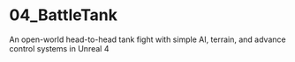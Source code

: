 # 04_BattleTank
An open-world head-to-head tank fight with simple AI, terrain, and advance control systems in Unreal 4
